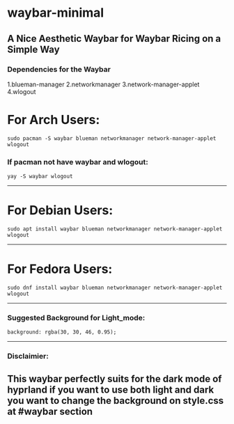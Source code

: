 # waybar-minimal
A Nice Aesthetic Waybar for Waybar Ricing on a Simple Way
---
### Dependencies for the Waybar 
1.blueman-manager 
 2.networkmanager
 3.network-manager-applet
 4.wlogout

# For Arch Users:
    sudo pacman -S waybar blueman networkmanager network-manager-applet wlogout
  ### If pacman not have waybar and wlogout:
    yay -S waybar wlogout
---
# For Debian Users:
    sudo apt install waybar blueman networkmanager network-manager-applet wlogout
---
# For Fedora Users:
    sudo dnf install waybar blueman networkmanager network-manager-applet wlogout
---
### Suggested Background for Light_mode:
    background: rgba(30, 30, 46, 0.95);
---
### Disclaimier:    
  This waybar perfectly suits for the dark mode of hyprland if you want to use both light and dark you want to change the background on style.css at #waybar section
---
